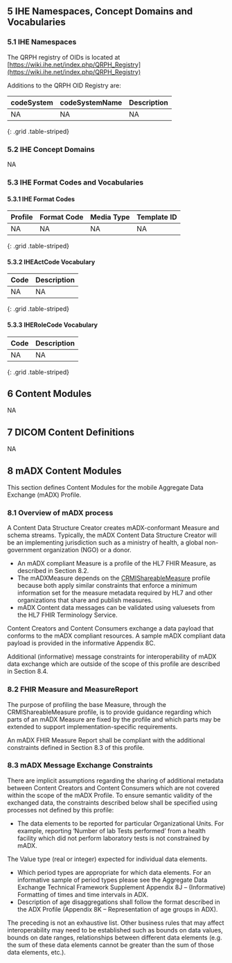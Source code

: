 ## 5 IHE Namespaces, Concept Domains and Vocabularies

### 5.1 IHE Namespaces
The QRPH registry of OIDs is located at [https://wiki.ihe.net/index.php/QRPH_Registry](https://wiki.ihe.net/index.php/QRPH_Registry)

Additions to the QRPH OID Registry are:

| codeSystem | codeSystemName | Description |
|-------------------|--------------------------|---------------|
| NA | NA | NA |
{: .grid .table-striped}

### 5.2 IHE Concept Domains

NA

### 5.3 IHE Format Codes and Vocabularies

#### 5.3.1 IHE Format Codes

| Profile | Format Code | Media Type | Template ID |
|-------------------|--------------------------|---------------|--------|
| NA | NA | NA | NA |
{: .grid .table-striped}

#### 5.3.2 IHEActCode Vocabulary

| Code | Description |
|-------------------|--------------------------|
| NA | NA |
{: .grid .table-striped}

#### 5.3.3 IHERoleCode Vocabulary

| Code | Description |
|-------------------|--------------------------|
| NA | NA |
{: .grid .table-striped}

## 6 Content Modules

NA

## 7 DICOM Content Definitions

NA
## 8 mADX Content Modules

This section defines Content Modules for the mobile Aggregate Data Exchange (mADX) Profile.

### 8.1 Overview of mADX process
A Content Data Structure Creator creates mADX-conformant Measure and schema streams. Typically, the mADX Content Data Structure Creator will be an implementing jurisdiction such as a ministry of health, a global non-government organization (NGO) or a donor.

- An mADX compliant Measure is a profile of the HL7 FHIR Measure, as described in Section 8.2.
- The mADXMeasure depends on the [CRMIShareableMeasure](http://hl7.org/fhir/uv/crmi/StructureDefinition/crmi-shareablemeasure) profile because both apply similar constraints that enforce a minimum information set for the measure metadata required by HL7 and other organizations that share and publish measures.
- mADX Content data messages can be validated using valuesets from the HL7 FHIR Terminology Service.

Content Creators and Content Consumers exchange a data payload that conforms to the mADX compliant resources. A sample mADX compliant data payload is provided in the informative Appendix 8C.

Additional (informative) message constraints for interoperability of mADX data exchange which are outside of the scope of this profile are described in Section 8.4.

<a name="section-8.2"> </a>

### 8.2 FHIR Measure and MeasureReport

The purpose of profiling the base Measure, through the CRMIShareableMeasure profile,  is to provide guidance regarding which parts of an mADX Measure are fixed by the profile and which parts may be extended to support implementation-specific requirements.

An mADX FHIR Measure Report shall be compliant with the additional constraints defined in Section 8.3 of this profile.

### 8.3 mADX Message Exchange Constraints

There are implicit assumptions regarding the sharing of additional metadata between Content Creators and Content Consumers which are not covered within the scope of the mADX Profile. To ensure semantic validity of the exchanged data, the constraints described below shall be specified using processes not defined by this profile:
- The data elements to be reported for particular Organizational Units. For example, reporting ‘Number of lab Tests performed’ from a health facility which did not perform laboratory tests is not constrained by mADX.

The Value type (real or integer) expected for individual data elements.

- Which period types are appropriate for which data elements. For an informative sample of period types please see the Aggregate Data Exchange Technical Framework Supplement Appendix 8J – (Informative) Formatting of times and time intervals in ADX.
- Description of age disaggregations shall follow the format described in the ADX Profile (Appendix 8K – Representation of age groups in ADX).

The preceding is not an exhaustive list. Other business rules that may affect interoperability may need to be established such as bounds on data values, bounds on date ranges, relationships between different data elements (e.g. the sum of these data elements cannot be greater than the sum of those data elements, etc.).